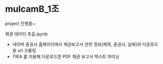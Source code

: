 # mulcamB_1조
project 진행중~

채권 데이터 추출.ipynb 
 - 네이버 증권사 홈페이지에서 채권보고서 관련 정보(제목, 증권사, 날짜)와 다운로드용 url 크롤링
 - TIKA 를 이용해 다운로드한 PDF 채권 보고서 텍스트 마이닝

